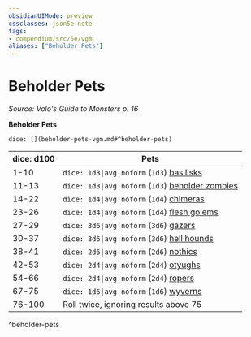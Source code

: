 ```yaml
---
obsidianUIMode: preview
cssclasses: json5e-note
tags:
- compendium/src/5e/vgm
aliases: ["Beholder Pets"]
---
```

# Beholder Pets
*Source: Volo's Guide to Monsters p. 16* 

**Beholder Pets**

`dice: [](beholder-pets-vgm.md#^beholder-pets)`

| dice: d100 | Pets |
|------------|------|
| 1-10 | `dice: 1d3\|avg\|noform` (`1d3`) [basilisks](/3-Mechanics/CLI/bestiary/monstrosity/basilisk.md) |
| 11-13 | `dice: 1d3\|avg\|noform` (`1d3`) [beholder zombies](/3-Mechanics/CLI/bestiary/undead/beholder-zombie.md) |
| 14-22 | `dice: 1d4\|avg\|noform` (`1d4`) [chimeras](/3-Mechanics/CLI/bestiary/monstrosity/chimera.md) |
| 23-26 | `dice: 1d4\|avg\|noform` (`1d4`) [flesh golems](/3-Mechanics/CLI/bestiary/construct/flesh-golem.md) |
| 27-29 | `dice: 3d6\|avg\|noform` (`3d6`) [gazers](/3-Mechanics/CLI/bestiary/aberration/gazer-vgm.md) |
| 30-37 | `dice: 3d6\|avg\|noform` (`3d6`) [hell hounds](/3-Mechanics/CLI/bestiary/fiend/hell-hound.md) |
| 38-41 | `dice: 2d6\|avg\|noform` (`2d6`) [nothics](/3-Mechanics/CLI/bestiary/aberration/nothic.md) |
| 42-53 | `dice: 2d4\|avg\|noform` (`2d4`) [otyughs](/3-Mechanics/CLI/bestiary/aberration/otyugh.md) |
| 54-66 | `dice: 2d4\|avg\|noform` (`2d4`) [ropers](/3-Mechanics/CLI/bestiary/monstrosity/roper.md) |
| 67-75 | `dice: 1d6\|avg\|noform` (`1d6`) [wyverns](/3-Mechanics/CLI/bestiary/dragon/wyvern.md) |
| 76-100 | Roll twice, ignoring results above 75 |
^beholder-pets